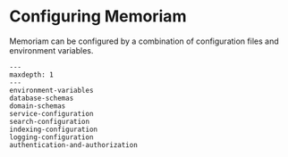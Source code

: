 # Configuring Memoriam

Memoriam can be configured by a combination of configuration files and environment variables.


```{toctree}
---
maxdepth: 1
---
environment-variables
database-schemas
domain-schemas
service-configuration
search-configuration
indexing-configuration
logging-configuration
authentication-and-authorization
```

